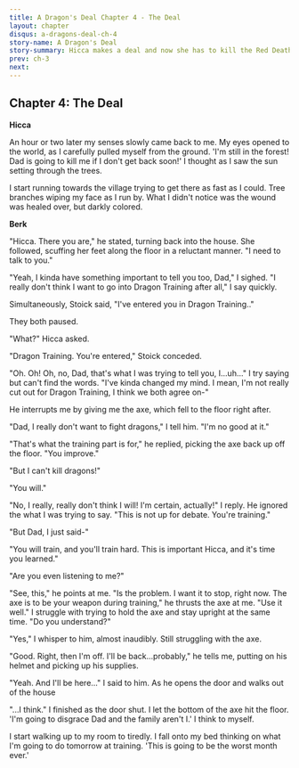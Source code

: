 ```yaml
---
title: A Dragon's Deal Chapter 4 - The Deal
layout: chapter
disqus: a-dragons-deal-ch-4
story-name: A Dragon's Deal
story-summary: Hicca makes a deal and now she has to kill the Red Death or she will turn into a dragon. X-Jinxa-X's A Dragons Deal. Thx X-Jinxa-X for giving me this story. Female Hiccup.
prev: ch-3
next:
---
```

## Chapter 4: The Deal ##

**Hicca**

An hour or two later my senses slowly came back to me. My eyes opened to the world, as I carefully pulled myself from the ground. 'I'm still in the forest! Dad is going to kill me if I don't get back soon!' I thought as I saw the sun setting through the trees.

I start running towards the village trying to get there as fast as I could. Tree branches wiping my face as I run by. What I didn't notice was the wound was healed over, but darkly colored.

**Berk**

"Hicca. There you are," he stated, turning back into the house. She followed, scuffing her feet along the floor in a reluctant manner. "I need to talk to you."

"Yeah, I kinda have something important to tell you too, Dad," I sighed. "I really don't think I want to go into Dragon Training after all," I say quickly.

Simultaneously, Stoick said, "I've entered you in Dragon Training.."

They both paused.

"What?" Hicca asked.

"Dragon Training. You're entered," Stoick conceded.

"Oh. Oh! Oh, no, Dad, that's what I was trying to tell you, I...uh..." I try saying but can't find the words. "I've kinda changed my mind. I mean, I'm not really cut out for Dragon Training, I think we both agree on-"

He interrupts me by giving me the axe, which fell to the floor right after.

"Dad, I really don't want to fight dragons," I tell him. "I'm no good at it."

"That's what the training part is for," he replied, picking the axe back up off the floor. "You improve."

"But I can't kill dragons!"

"You will."

"No, I really, really don't think I will! I'm certain, actually!" I reply. He ignored the what I was trying to say. "This is not up for debate. You're training."

"But Dad, I just said-"

"You will train, and you'll train hard. This is important Hicca, and it's time you learned."

"Are you even listening to me?"

"See, this," he points at me. "Is the problem. I want it to stop, right now. The axe is to be your weapon during training," he thrusts the axe at me. "Use it well." I struggle with trying to hold the axe and stay upright at the same time. "Do you understand?"

"Yes," I whisper to him, almost inaudibly. Still struggling with the axe.

"Good. Right, then I'm off. I'll be back...probably," he tells me, putting on his helmet and picking up his supplies.

"Yeah. And I'll be here..." I said to him. As he opens the door and walks out of the house

"...I think." I finished as the door shut. I let the bottom of the axe hit the floor. 'I'm going to disgrace Dad and the family aren't I.' I think to myself.

I start walking up to my room to tiredly. I fall onto my bed thinking on what I'm going to do tomorrow at training. 'This is going to be the worst month ever.'

